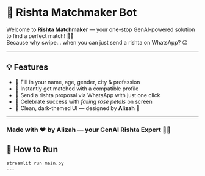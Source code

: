 
# 💖 Rishta Matchmaker Bot

Welcome to **Rishta Matchmaker** — your one-stop GenAI-powered solution to find a perfect match! 🤖📱  
Because why swipe... when you can just send a rishta on WhatsApp? 😉

---

## 💡 Features

- 🧍 Fill in your name, age, gender, city & profession  
- 🤝 Instantly get matched with a compatible profile  
- 📲 Send a rishta proposal via WhatsApp with just one click  
- 🌹 Celebrate success with *falling rose petals* on screen  
- 🎨 Clean, dark-themed UI — designed by **Alizah** 💅

---
### Made with ❤️ by Alizah — your GenAI Rishta Expert 💍🤖


## 🚀 How to Run

```bash
streamlit run main.py
---

